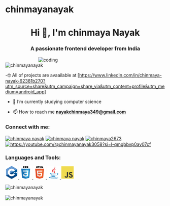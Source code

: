 # chinmayanayak
<h1 align="center">Hi 👋, I'm chinmaya Nayak</h1>
<h3 align="center">A passionate frontend developer from India</h3>

<img align="right" alt="coding" width="400" src="https://user-images.githubusercontent.com/55389276/140866485-8fb1c876-9a8f-4d6a-98dc-08c4981eaf70.gif">

<p align="left"> <img src="https://komarev.com/ghpvc/?username=chinmayanayak&label=Profile%20views&color=0e75b6&style=flat" alt="chinmayanayak" /> </p>

-🤓 All of projects are avaailable at [https://www.linkedin.com/in/chinmaya-nayak-62381b270?utm_source=share&utm_campaign=share_via&utm_content=profile&utm_medium=android_app]

- 🔭 I’m currently studying computer science 

- 📫 How to reach me **nayakchinmaya349@gmail.com**

<h3 align="left">Connect with me:</h3>
<p align="left">
<a href="https://linkedin.com/in/chinmaya nayak" target="blank"><img align="center" src="https://raw.githubusercontent.com/rahuldkjain/github-profile-readme-generator/master/src/images/icons/Social/linked-in-alt.svg" alt="chinmaya nayak" height="30" width="40" /></a>
<a href="https://fb.com/chinmaya nayak" target="blank"><img align="center" src="https://raw.githubusercontent.com/rahuldkjain/github-profile-readme-generator/master/src/images/icons/Social/facebook.svg" alt="chinmaya nayak" height="30" width="40" /></a>
<a href="https://instagram.com/chinmaya2673" target="blank"><img align="center" src="https://raw.githubusercontent.com/rahuldkjain/github-profile-readme-generator/master/src/images/icons/Social/instagram.svg" alt="chinmaya2673" height="30" width="40" /></a>
<a href="https://www.youtube.com/c/https://youtube.com/@chinmayanayak3058?si=l-qmgbbvp0av07cf" target="blank"><img align="center" src="https://raw.githubusercontent.com/rahuldkjain/github-profile-readme-generator/master/src/images/icons/Social/youtube.svg" alt="https://youtube.com/@chinmayanayak3058?si=l-qmgbbvp0av07cf" height="30" width="40" /></a>
</p>

<h3 align="left">Languages and Tools:</h3>
<p align="left"> <a href="https://www.w3schools.com/cpp/" target="_blank" rel="noreferrer"> <img src="https://raw.githubusercontent.com/devicons/devicon/master/icons/cplusplus/cplusplus-original.svg" alt="cplusplus" width="40" height="40"/> </a> <a href="https://www.w3schools.com/css/" target="_blank" rel="noreferrer"> <img src="https://raw.githubusercontent.com/devicons/devicon/master/icons/css3/css3-original-wordmark.svg" alt="css3" width="40" height="40"/> </a> <a href="https://www.w3.org/html/" target="_blank" rel="noreferrer"> <img src="https://raw.githubusercontent.com/devicons/devicon/master/icons/html5/html5-original-wordmark.svg" alt="html5" width="40" height="40"/> </a> <a href="https://www.java.com" target="_blank" rel="noreferrer"> <img src="https://raw.githubusercontent.com/devicons/devicon/master/icons/java/java-original.svg" alt="java" width="40" height="40"/> </a> <a href="https://developer.mozilla.org/en-US/docs/Web/JavaScript" target="_blank" rel="noreferrer"> <img src="https://raw.githubusercontent.com/devicons/devicon/master/icons/javascript/javascript-original.svg" alt="javascript" width="40" height="40"/> </a> </p>

<p><img align="center" src="https://github-readme-stats.vercel.app/api/top-langs?username=chinmayanayak&show_icons=true&locale=en&layout=compact" alt="chinmayanayak" /></p>

<p><img align="center" src="https://github-readme-streak-stats.herokuapp.com/?user=chinmayanayak&" alt="chinmayanayak" /></p>

